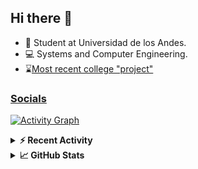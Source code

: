 ## Hi there 👋

<!--
**Daniel-VergaraM/Daniel-VergaraM** is a ✨ _special_ ✨ repository because its `README.md` (this file) appears on your GitHub profile.-->

- 🌱 Student at Universidad de los Andes.
- 💻 Systems and Computer Engineering.
- ⌛[Most recent college "project"](https://github.com/Daniel-VergaraM/Taller-1-DSE)


<h3><a href="https://linktr.ee/dvergaram" target="_blank">Socials</a></h3>
  


[![Activity Graph](https://github-readme-activity-graph.vercel.app/graph?username=daniel-vergaram&theme=github-dark-dimmed&custom_title=Daniel%27s%20Activity%20Graph&hide_border=true)](https://github.com/ashutosh00710/github-readme-activity-graph)

<!--START_SECTION:activity-->

<!--END_SECTION:activity-->

<details> <summary> <b>⚡ Recent Activity</b> </summary>
  
<!--START_SECTION:waka-->
![Code Time](http://img.shields.io/badge/Code%20Time-272%20hrs%2042%20mins-blue)

![Lines of code](https://img.shields.io/badge/From%20Hello%20World%20I%27ve%20Written-4.4%20million%20lines%20of%20code-blue)

**🐱 My GitHub Data** 

> 📦 13.0 kB Used in GitHub's Storage 
 > 
> 🏆 254 Contributions in the Year 2025
 > 
> 🚫 Not Opted to Hire
 > 
> 📜 6 Public Repositories 
 > 
> 🔑 3 Private Repositories 
 > 
**I'm an Early 🐤** 

```text
🌞 Morning                529 commits         █████████░░░░░░░░░░░░░░░░   34.51 % 
🌆 Daytime                466 commits         ████████░░░░░░░░░░░░░░░░░   30.40 % 
🌃 Evening                403 commits         ███████░░░░░░░░░░░░░░░░░░   26.29 % 
🌙 Night                  135 commits         ██░░░░░░░░░░░░░░░░░░░░░░░   08.81 % 
```


📊 **This Week I Spent My Time On** 

```text
🕑︎ Time Zone: America/Bogota

💬 Programming Languages: 
Java                     6 hrs 27 mins       ██████████░░░░░░░░░░░░░░░   39.78 % 
HTML                     3 hrs 20 mins       █████░░░░░░░░░░░░░░░░░░░░   20.62 % 
Bash                     3 hrs 3 mins        █████░░░░░░░░░░░░░░░░░░░░   18.81 % 
Markdown                 49 mins             █░░░░░░░░░░░░░░░░░░░░░░░░   05.07 % 
YAML                     42 mins             █░░░░░░░░░░░░░░░░░░░░░░░░   04.36 % 

🐱‍💻 Projects: 
ISIS2603_202510_S3_E3_Ase6 hrs 13 mins       ██████████░░░░░░░░░░░░░░░   38.28 % 
Taller-1                 4 hrs 9 mins        ██████░░░░░░░░░░░░░░░░░░░   25.65 % 
oh-my-zsh                3 hrs 4 mins        █████░░░░░░░░░░░░░░░░░░░░   18.91 % 
Daniel-VergaraM          1 hr 36 mins        ██░░░░░░░░░░░░░░░░░░░░░░░   09.85 % 
Unknown Project          27 mins             █░░░░░░░░░░░░░░░░░░░░░░░░   02.81 % 
```


 Last Updated on 02/04/2025 22:23:44 UTC
<!--END_SECTION:waka-->

</details>

<details> <summary> <b>📈 GitHub Stats</b> </summary>
<!--START_SECTION:simplewaka-->

```txt
From: 03 April 2024 - To: 03 April 2025

Total Time: 275 hrs 33 mins

Java              136 hrs 3 mins  🟩🟩🟩🟩🟩🟩🟩🟩🟩🟩🟩🟩🟨⬜⬜⬜⬜⬜⬜⬜⬜⬜⬜⬜⬜   49.38 %
JavaScript        55 hrs 4 mins   🟩🟩🟩🟩🟩⬜⬜⬜⬜⬜⬜⬜⬜⬜⬜⬜⬜⬜⬜⬜⬜⬜⬜⬜⬜   19.98 %
TypeScript        38 hrs 8 mins   🟩🟩🟩🟨⬜⬜⬜⬜⬜⬜⬜⬜⬜⬜⬜⬜⬜⬜⬜⬜⬜⬜⬜⬜⬜   13.84 %
Bash              10 hrs 8 mins   🟩⬜⬜⬜⬜⬜⬜⬜⬜⬜⬜⬜⬜⬜⬜⬜⬜⬜⬜⬜⬜⬜⬜⬜⬜   03.68 %
Python            7 hrs 17 mins   🟨⬜⬜⬜⬜⬜⬜⬜⬜⬜⬜⬜⬜⬜⬜⬜⬜⬜⬜⬜⬜⬜⬜⬜⬜   02.65 %
```

<!--END_SECTION:simplewaka-->
</details>
